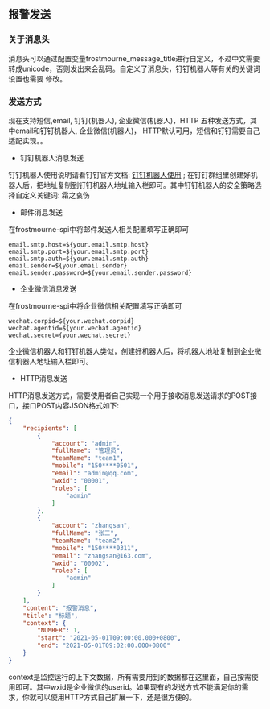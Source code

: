 ## 报警发送

### 关于消息头

消息头可以通过配置变量frostmourne_message_title进行自定义，不过中文需要转成unicode，否则发出来会乱码。自定义了消息头，钉钉机器人等有关的关键词设置也需要
修改。

### 发送方式

现在支持短信,email, 钉钉(机器人), 企业微信(机器人)，HTTP 五种发送方式，其中email和钉钉机器人, 企业微信(机器人)， HTTP默认可用，短信和钉钉需要自己适配实现。。

* 钉钉机器人消息发送

钉钉机器人使用说明请看钉钉官方文档: <a href="https://ding-doc.dingtalk.com/doc#/serverapi2/qf2nxq/26eaddd5" target="_blank">钉钉机器人使用</a> ;
在钉钉群组里创建好机器人后，把地址复制到钉钉机器人地址输入栏即可。其中钉钉机器人的安全策略选择自定义关键词: 霜之哀伤

* 邮件消息发送

在frostmourne-spi中将邮件发送人相关配置填写正确即可

```
email.smtp.host=${your.email.smtp.host}
email.smtp.port=${your.email.smtp.port}
email.smtp.auth=${your.email.smtp.auth}
email.sender=${your.email.sender}
email.sender.password=${your.email.sender.password}
```

* 企业微信消息发送

在frostmourne-spi中将企业微信相关配置填写正确即可

```
wechat.corpid=${your.wechat.corpid}
wechat.agentid=${your.wechat.agentid}
wechat.secret={your.wechat.secret}
```

企业微信机器人和钉钉机器人类似，创建好机器人后，将机器人地址复制到企业微信机器人地址输入栏即可。

* HTTP消息发送

HTTP消息发送方式，需要使用者自己实现一个用于接收消息发送请求的POST接口，接口POST内容JSON格式如下:

```json
{
	"recipients": [
		{
			"account": "admin",
			"fullName": "管理员",
			"teamName": "team1",
			"mobile": "150****0501",
			"email": "admin@qq.com",
			"wxid": "00001",
			"roles": [
				"admin"
			]
		},
		{
			"account": "zhangsan",
			"fullName": "张三",
			"teamName": "team2",
			"mobile": "150****0311",
			"email": "zhangsan@163.com",
			"wxid": "00002",
			"roles": [
				"admin"
			]
		}
	],
	"content": "报警消息",
	"title": "标题",
	"context": {
	    "NUMBER": 1,
	    "start": "2021-05-01T09:00:00.000+0800",
	    "end": "2021-05-01T09:02:00.000+0800"
	}
}
```

context是监控运行的上下文数据，所有需要用到的数据都在这里面，自己按需使用即可。其中wxid是企业微信的userid。如果现有的发送方式不能满足你的需求，你就可以使用HTTP方式自己扩展一下，还是很方便的。

